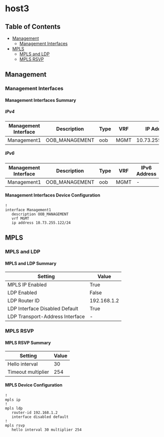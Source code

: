 # host3

## Table of Contents

- [Management](#management)
  - [Management Interfaces](#management-interfaces)
- [MPLS](#mpls)
  - [MPLS and LDP](#mpls-and-ldp)
  - [MPLS RSVP](#mpls-rsvp)

## Management

### Management Interfaces

#### Management Interfaces Summary

##### IPv4

| Management Interface | Description | Type | VRF | IP Address | Gateway |
| -------------------- | ----------- | ---- | --- | ---------- | ------- |
| Management1 | OOB_MANAGEMENT | oob | MGMT | 10.73.255.122/24 | 10.73.255.2 |

##### IPv6

| Management Interface | Description | Type | VRF | IPv6 Address | IPv6 Gateway |
| -------------------- | ----------- | ---- | --- | ------------ | ------------ |
| Management1 | OOB_MANAGEMENT | oob | MGMT | - | - |

#### Management Interfaces Device Configuration

```eos
!
interface Management1
   description OOB_MANAGEMENT
   vrf MGMT
   ip address 10.73.255.122/24
```

## MPLS

### MPLS and LDP

#### MPLS and LDP Summary

| Setting | Value |
| -------- | ---- |
| MPLS IP Enabled | True |
| LDP Enabled | False |
| LDP Router ID | 192.168.1.2 |
| LDP Interface Disabled Default | True |
| LDP Transport-Address Interface | - |

### MPLS RSVP

#### MPLS RSVP Summary

| Setting | Value |
| ------- | ----- |
| Hello interval | 30 |
| Timeout multiplier | 254 |

#### MPLS Device Configuration

```eos
!
mpls ip
!
mpls ldp
   router-id 192.168.1.2
   interface disabled default
!
mpls rsvp
   hello interval 30 multiplier 254
```
